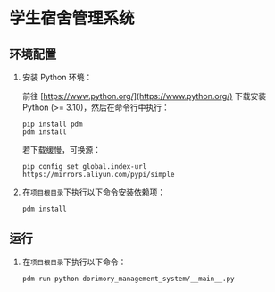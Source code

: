 # 学生宿舍管理系统

## 环境配置

1. 安装 Python 环境：

   前往 [https://www.python.org/](https://www.python.org/) 下载安装 Python (>= 3.10)，然后在命令行中执行：

    ```shell
    pip install pdm
    pdm install
    ```

   若下载缓慢，可换源：

    ```shell
    pip config set global.index-url https://mirrors.aliyun.com/pypi/simple
    ```

2. 在`项目根目录`下执行以下命令安装依赖项：

   ```shell
   pdm install
   ```

## 运行

1. 在`项目根目录`下执行以下命令：

   ```shell
   pdm run python dorimory_management_system/__main__.py
   ```
